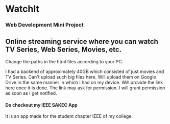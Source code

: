# WatchIt
### Web Development Mini Project

## Online streaming service where you can watch TV Series, Web Series, Movies, etc.

Change the paths in the html files according to your PC.

I had a backend of approximately 40GB which consisted of just movies and TV Series. Can't upload such big files here. Will upload them on Google Drive in the same manner in which I had on my device. Will provide the link here once it is done. The link may ask for permission. I will grant permission as soon as I get notified.

#### Do checkout my IEEE SAKEC App 
It is an app made for the student chapter IEEE of my college.
